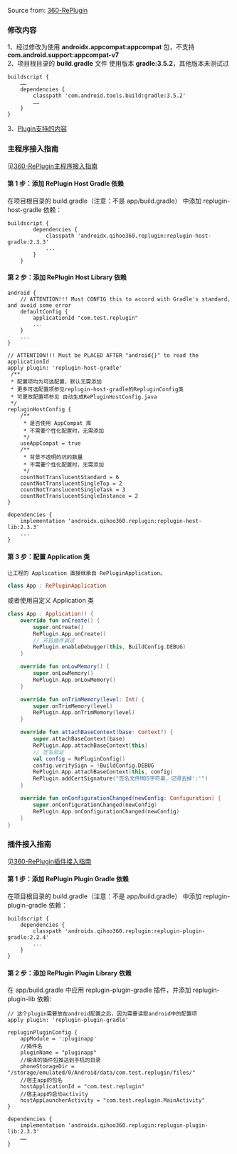 Source from: [360-RePlugin](https://github.com/Qihoo360/RePlugin)

### 修改内容
1、经过修改为使用 **androidx.appcompat:appcompat** 包，不支持 **com.android.support:appcompat-v7** </br>
2、项目根目录的 **build.gradle** 文件 使用版本 **gradle:3.5.2**，其他版本未测试过 </br>
```Gradle
buildscript {
    ……
    dependencies {
        classpath 'com.android.tools.build:gradle:3.5.2'
        ……
    }
}
```
3、[Plugin支持的内容](https://github.com/liyongmign/RePlugin-dev/blob/master/README-SUPPORT.md) </br>

### 主程序接入指南
见[360-RePlugin主程序接入指南](https://github.com/Qihoo360/RePlugin/wiki/主程序接入指南)

#### 第 1 步：添加 RePlugin Host Gradle 依赖
在项目根目录的 build.gradle（注意：不是 app/build.gradle） 中添加 replugin-host-gradle 依赖：
```Gradle
buildscript {
        dependencies {
            classpath 'androidx.qihoo360.replugin:replugin-host-gradle:2.3.3'
            ...
        }
    }
```

#### 第 2 步：添加 RePlugin Host Library 依赖
```Gradle
android {
    // ATTENTION!!! Must CONFIG this to accord with Gradle's standard, and avoid some error
    defaultConfig {
        applicationId "com.test.replugin"
        ...
    }
    ...
}

// ATTENTION!!! Must be PLACED AFTER "android{}" to read the applicationId
apply plugin: 'replugin-host-gradle'
 /**
 * 配置项均为可选配置，默认无需添加
 * 更多可选配置项参见replugin-host-gradle的RepluginConfig类
 * 可更改配置项参见 自动生成RePluginHostConfig.java
 */
repluginHostConfig {
    /**
     * 是否使用 AppCompat 库
     * 不需要个性化配置时，无需添加
     */
    useAppCompat = true
    /**
     * 背景不透明的坑的数量
     * 不需要个性化配置时，无需添加
     */
    countNotTranslucentStandard = 6
    countNotTranslucentSingleTop = 2
    countNotTranslucentSingleTask = 3
    countNotTranslucentSingleInstance = 2
}

dependencies {
    implementation 'androidx.qihoo360.replugin:replugin-host-lib:2.3.3'
    ...
}
```

#### 第 3 步：配置 Application 类
    让工程的 Application 直接继承自 RePluginApplication。
```Kotlin
class App : RePluginApplication
```
或者使用自定义 Application 类
```Kotlin
class App : Application() {
    override fun onCreate() {
        super.onCreate()
        RePlugin.App.onCreate()
        // 开启插件调试
        RePlugin.enableDebugger(this, BuildConfig.DEBUG)
    }

    override fun onLowMemory() {
        super.onLowMemory()
        RePlugin.App.onLowMemory()
    }

    override fun onTrimMemory(level: Int) {
        super.onTrimMemory(level)
        RePlugin.App.onTrimMemory(level)
    }

    override fun attachBaseContext(base: Context?) {
        super.attachBaseContext(base)
        RePlugin.App.attachBaseContext(this)
        // 签名验证
        val config = RePluginConfig()
        config.verifySign = !BuildConfig.DEBUG
        RePlugin.App.attachBaseContext(this, config)
        RePlugin.addCertSignature("签名文件MD5字符串，记得去掉':'")
    }

    override fun onConfigurationChanged(newConfig: Configuration) {
        super.onConfigurationChanged(newConfig)
        RePlugin.App.onConfigurationChanged(newConfig)
    }
}
```


### 插件接入指南
见[360-RePlugin插件接入指南](https://github.com/Qihoo360/RePlugin/wiki/插件接入指南)

#### 第 1 步：添加 RePlugin Plugin Gradle 依赖
在项目根目录的 build.gradle（注意：不是 app/build.gradle） 中添加 replugin-plugin-gradle 依赖：
```Gradle
buildscript {
    dependencies {
        classpath 'androidx.qihoo360.replugin:replugin-plugin-gradle:2.2.4'
        ...
    }
}
```

#### 第 2 步：添加 RePlugin Plugin Library 依赖
在 app/build.gradle 中应用 replugin-plugin-gradle 插件，并添加 replugin-plugin-lib 依赖:
```Gradle
// 这个plugin需要放在android配置之后，因为需要读取android中的配置项
apply plugin: 'replugin-plugin-gradle'

repluginPluginConfig {
    appModule = ':pluginapp'
    //插件名
    pluginName = "pluginapp"
    //编译的插件包推送到手机的目录
    phoneStorageDir = "/storage/emulated/0/Android/data/com.test.replugin/files/"
    //宿主app的包名
    hostApplicationId = "com.test.replugin"
    //宿主app的启动activity
    hostAppLauncherActivity = "com.test.replugin.MainActivity"
}

dependencies {
    implementation 'androidx.qihoo360.replugin:replugin-plugin-lib:2.3.3'
    ……
}
```
